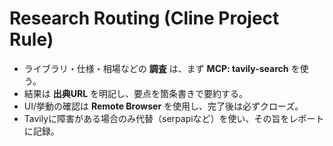 # Research Routing (Cline Project Rule)

- ライブラリ・仕様・相場などの **調査** は、まず **MCP: tavily-search** を使う。
- 結果は **出典URL** を明記し、要点を箇条書きで要約する。
- UI/挙動の確認は **Remote Browser** を使用し、完了後は必ずクローズ。
- Tavilyに障害がある場合のみ代替（serpapiなど）を使い、その旨をレポートに記録。
